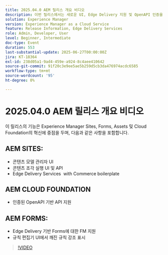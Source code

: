 ```yaml
---
title: 2025.04.0 AEM 릴리스 개요 비디오
description: 이번 릴리스에서는 새로운 UI, Edge Delivery 지원 및 OpenAPI 인증을 포함하여 AEM Sites, Forms, Assets 및 Cloud Foundation에 대한 업데이트를 제공합니다.
solution: Experience Manager
version: Experience Manager as a Cloud Service
feature: Release Information, Edge Delivery Services
role: Admin, Developer, User
level: Beginner, Intermediate
doc-type: Event
duration: 553
last-substantial-update: 2025-06-27T00:00:00Z
jira: KT-18364
exl-id: 238d05a1-9ad4-459e-a924-8c4aee410642
source-git-commit: 91f20c3e9ee5ae5b259d5cb3da476974acdc6585
workflow-type: tm+mt
source-wordcount: '95'
ht-degree: 0%

---
```


# 2025.04.0 AEM 릴리스 개요 비디오

이 릴리스의 기능은 Experience Manager Sites, Forms, Assets 및 Cloud Foundation의 혁신에 중점을 두며, 다음과 같은 사항을 포함합니다.

## AEM SITES:

* 콘텐츠 모델 관리자 UI
* 콘텐츠 조각 실행 UI 및 API
* Edge Delivery Services &#x200B; with Commerce boilerplate

## AEM CLOUD FOUNDATION

* 인증된 OpenAPI 기반 API 지원

## AEM FORMS:

* Edge Delivery 기반 Forms에 대한 FM 지원
* 규칙 편집기 UI에서 깨진 규칙 강조 표시

>[!VIDEO](https://video.tv.adobe.com/v/3464009/?learn=on&enablevpops&captions=kor)
